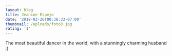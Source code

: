 ```yaml
---
layout: blog
title: Jeanine Espejo
date: '2018-03-26T00:38:33-07:00'
thumbnail: /uploads/foto3.jpg
rating: '1'
---
```

The most beautiful dancer in the world, with a stunningly charming husband ;)
